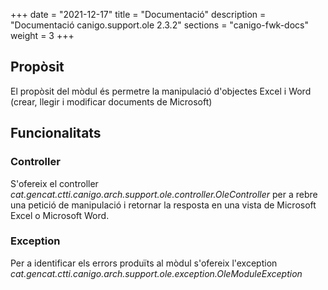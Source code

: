 +++
date        = "2021-12-17"
title       = "Documentació"
description = "Documentació canigo.support.ole 2.3.2"
sections    = "canigo-fwk-docs"
weight      = 3
+++

## Propòsit

El propòsit del mòdul és permetre la manipulació d'objectes Excel i Word (crear, llegir i modificar documents de Microsoft)

## Funcionalitats

### Controller

S'ofereix el controller *cat.gencat.ctti.canigo.arch.support.ole.controller.OleController* per a rebre una petició de manipulació i retornar la resposta en una vista de Microsoft Excel o Microsoft Word.

### Exception

Per a identificar els errors produïts al mòdul s'ofereix l'exception *cat.gencat.ctti.canigo.arch.support.ole.exception.OleModuleException*
